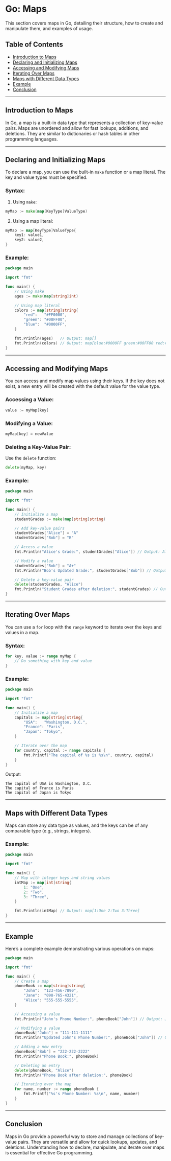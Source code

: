 # Go: Maps

This section covers maps in Go, detailing their structure, how to create and manipulate them, and examples of usage.

## Table of Contents
- [Introduction to Maps](#introduction-to-maps)
- [Declaring and Initializing Maps](#declaring-and-initializing-maps)
- [Accessing and Modifying Maps](#accessing-and-modifying-maps)
- [Iterating Over Maps](#iterating-over-maps)
- [Maps with Different Data Types](#maps-with-different-data-types)
- [Example](#example)
- [Conclusion](#conclusion)

---

## Introduction to Maps

In Go, a map is a built-in data type that represents a collection of key-value pairs. Maps are unordered and allow for fast lookups, additions, and deletions. They are similar to dictionaries or hash tables in other programming languages.

---

## Declaring and Initializing Maps

To declare a map, you can use the built-in `make` function or a map literal. The key and value types must be specified.

### Syntax:

1. Using `make`:

```go
myMap := make(map[KeyType]ValueType)
```

2. Using a map literal:

```go
myMap := map[KeyType]ValueType{
    key1: value1,
    key2: value2,
}
```

### Example:

```go
package main

import "fmt"

func main() {
    // Using make
    ages := make(map[string]int)

    // Using map literal
    colors := map[string]string{
        "red":   "#FF0000",
        "green": "#00FF00",
        "blue":  "#0000FF",
    }

    fmt.Println(ages)   // Output: map[]
    fmt.Println(colors) // Output: map[blue:#0000FF green:#00FF00 red:#FF0000]
}
```

---

## Accessing and Modifying Maps

You can access and modify map values using their keys. If the key does not exist, a new entry will be created with the default value for the value type.

### Accessing a Value:

```go
value := myMap[key]
```

### Modifying a Value:

```go
myMap[key] = newValue
```

### Deleting a Key-Value Pair:

Use the `delete` function:

```go
delete(myMap, key)
```

### Example:

```go
package main

import "fmt"

func main() {
    // Initialize a map
    studentGrades := make(map[string]string)

    // Add key-value pairs
    studentGrades["Alice"] = "A"
    studentGrades["Bob"] = "B"

    // Access a value
    fmt.Println("Alice's Grade:", studentGrades["Alice"]) // Output: Alice's Grade: A

    // Modify a value
    studentGrades["Bob"] = "A+"
    fmt.Println("Bob's Updated Grade:", studentGrades["Bob"]) // Output: Bob's Updated Grade: A+

    // Delete a key-value pair
    delete(studentGrades, "Alice")
    fmt.Println("Student Grades after deletion:", studentGrades) // Output: Student Grades after deletion: map[Bob:A+]
}
```

---

## Iterating Over Maps

You can use a `for` loop with the `range` keyword to iterate over the keys and values in a map.

### Syntax:

```go
for key, value := range myMap {
    // Do something with key and value
}
```

### Example:

```go
package main

import "fmt"

func main() {
    // Initialize a map
    capitals := map[string]string{
        "USA":   "Washington, D.C.",
        "France": "Paris",
        "Japan": "Tokyo",
    }

    // Iterate over the map
    for country, capital := range capitals {
        fmt.Printf("The capital of %s is %s\n", country, capital)
    }
}
```

Output:

```
The capital of USA is Washington, D.C.
The capital of France is Paris
The capital of Japan is Tokyo
```

---

## Maps with Different Data Types

Maps can store any data type as values, and the keys can be of any comparable type (e.g., strings, integers).

### Example:

```go
package main

import "fmt"

func main() {
    // Map with integer keys and string values
    intMap := map[int]string{
        1: "One",
        2: "Two",
        3: "Three",
    }

    fmt.Println(intMap) // Output: map[1:One 2:Two 3:Three]
}
```

---

## Example

Here’s a complete example demonstrating various operations on maps:

```go
package main

import "fmt"

func main() {
    // Create a map
    phoneBook := map[string]string{
        "John":  "123-456-7890",
        "Jane":  "098-765-4321",
        "Alice": "555-555-5555",
    }

    // Accessing a value
    fmt.Println("John's Phone Number:", phoneBook["John"]) // Output: John's Phone Number: 123-456-7890

    // Modifying a value
    phoneBook["John"] = "111-111-1111"
    fmt.Println("Updated John's Phone Number:", phoneBook["John"]) // Output: Updated John's Phone Number: 111-111-1111

    // Adding a new entry
    phoneBook["Bob"] = "222-222-2222"
    fmt.Println("Phone Book:", phoneBook)

    // Deleting an entry
    delete(phoneBook, "Alice")
    fmt.Println("Phone Book after deletion:", phoneBook)

    // Iterating over the map
    for name, number := range phoneBook {
        fmt.Printf("%s's Phone Number: %s\n", name, number)
    }
}
```

---

## Conclusion

Maps in Go provide a powerful way to store and manage collections of key-value pairs. They are versatile and allow for quick lookups, updates, and deletions. Understanding how to declare, manipulate, and iterate over maps is essential for effective Go programming.

